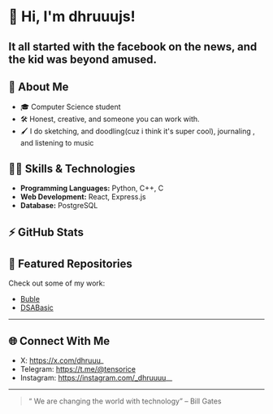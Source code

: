 # 👋 Hi, I'm dhruuujs!

<!--
[Your future bio goes here!]
Use this space to introduce yourself, your journey, and anything you'd love others to know.
-->

It all started with the facebook on the news, and the kid was beyond amused.
---

## 🚀 About Me
- 🎓 Computer Science student
- 🛠️ Honest, creative, and someone you can work with.
- 🖌️ I do sketching, and doodling(cuz i think it's super cool), journaling , and listening to music

## 🧑‍💻 Skills & Technologies
- **Programming Languages:** Python, C++, C
- **Web Development:** React, Express.js
- **Database:** PostgreSQL

## ⚡ GitHub Stats
<!-- Optionally add GitHub stats or contribution graph here! -->

## 📂 Featured Repositories
Check out some of my work:
- [Buble](https://github.com/dhruuujs/Buble)
- [DSABasic](https://github.com/dhruuujs/DSABasic)

<!-- Add your favorite projects here in the future! -->

---

## 🌐 Connect With Me
- X: https://x.com/dhruuu_
- Telegram: https://t.me/@tensorice
- Instagram: https://instagram.com/_dhruuuu__

---

> “ We are changing the world with technology” – Bill Gates
